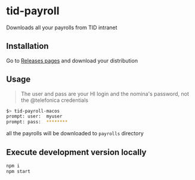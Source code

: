 # tid-payroll
Downloads all your payrolls from TID intranet

## Installation

Go to [Releases pages](https://github.com/jmendiara/tid-payroll/releases) and download your distribution

## Usage

> The user and pass are your HI login and the nomina's password, not the @telefonica credentials

```sh
$> tid-payroll-macos
prompt: user:  myuser
prompt: pass:  ******** 
```

all the payrolls will be downloaded to `payrolls` directory

## Execute development version locally

```sh
npm i
npm start
```
